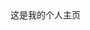 <html lang="zh-CN">
   <head>
	<meta http-equiv="Content-Type" content="text/html; charset=UTF-8"/>
</head>
<body>
这是我的个人主页
</body>
</html>
